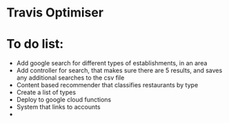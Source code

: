 # Travis Optimiser

# To do list:
- Add google search for different types of establishments, in an area
- Add controller for search, that makes sure there are 5 results, and saves any additional searches to the csv file
- Content based recommender that classifies restaurants by type
- Create a list of types
- Deploy to google cloud functions
- System that links to accounts
-